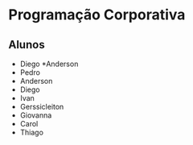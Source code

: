 ﻿# Programação Corporativa

## Alunos
* Diego
*Anderson
* Pedro
* Anderson
* Diego
* Ivan
* Gerssicleiton
* Giovanna
* Carol
* Thiago

